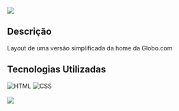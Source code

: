 <img src="https://user-images.githubusercontent.com/88720426/231468405-5bc78fed-2697-49f2-a36d-e015d1b3ef10.png"/>
<h2>Descrição</h2>
<p>Layout de uma versão simplificada da home da Globo.com</p>
<h2>Tecnologias Utilizadas</h2>
<div width="50%" >
<!--HTML-->
<img alt="HTML" src="https://img.shields.io/badge/HTML-E34F26.svg?logo=html5&logoColor=white">
<!--CSS-->
<img alt="CSS" src="https://img.shields.io/badge/CSS-1572B6.svg?logo=css3&logoColor=white">
</div>
<br>
<img src="https://user-images.githubusercontent.com/88720426/211108190-33532c4e-1804-4a0d-9b73-54005ec13169.png"/>
